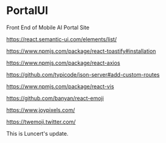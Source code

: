 # PortalUI

Front End of Mobile AI Portal Site

https://react.semantic-ui.com/elements/list/

https://www.npmjs.com/package/react-toastify#installation

https://www.npmjs.com/package/react-axios

https://github.com/typicode/json-server#add-custom-routes

https://www.npmjs.com/package/react-vis

https://github.com/banyan/react-emoji

https://www.joypixels.com/

https://twemoji.twitter.com/

This is Luncert's update.